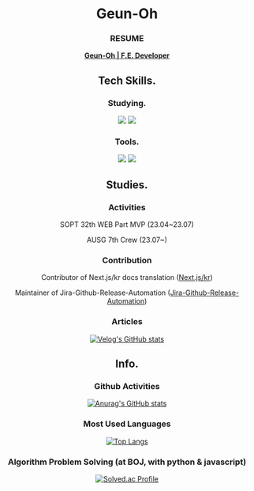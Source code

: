 <div align='center'>

# Geun-Oh

  ### RESUME

 **[Geun-Oh | F.E. Developer](https://my.surfit.io/w/1372353382)**

## Tech Skills.

### Studying.

<img src="https://img.shields.io/badge/Typescript-3178C6?style=flat-square&logo=Typescript&logoColor=white"/></a> 
<img src="https://img.shields.io/badge/React-61DAFB?style=flat-square&logo=React&logoColor=white"/></a> 

### Tools.

<img src="https://img.shields.io/badge/Figma-F24E1E?style=flat-square&logo=Figma&logoColor=white"/></a> <img src="https://img.shields.io/badge/Notion-000000?style=flat-square&logo=Notion&logoColor=white"/></a>

## Studies.

### Activities

SOPT 32th WEB Part MVP (23.04~23.07)

AUSG 7th Crew (23.07~)

### Contribution

Contributor of Next.js/kr docs translation ([Next.js/kr](https://github.com/Nextjs-kr))

Maintainer of Jira-Github-Release-Automation ([Jira-Github-Release-Automation](https://github.com/marketplace/actions/jira-github-release-automation))


### Articles

  
[![Velog's GitHub stats](https://velog-readme-stats.vercel.app/api/badge?name=kandy1002)](https://velog.io/@kandy1002) 

## Info.

### Github Activities

[![Anurag's GitHub stats](https://github-readme-stats.vercel.app/api?username=Geun-Oh&theme=cobalt)](https://github.com/anuraghazra/github-readme-stats)

### Most Used Languages

[![Top Langs](https://github-readme-stats.vercel.app/api/top-langs/?username=Geun-Oh&langs_count=10&layout=compact&theme=cobalt)](https://github.com/Geun-Oh/Geun-Oh)

### Algorithm Problem Solving (at BOJ, with python & javascript)

[![Solved.ac Profile](http://mazassumnida.wtf/api/v2/generate_badge?boj=kandy1002)](https://solved.ac/kandy1002/)

</div>

<!---
Geun-Oh/Geun-Oh is a ✨ special ✨ repository because its `README.md` (this file) appears on your GitHub profile.
You can click the Preview link to take a look at your changes.
--->
